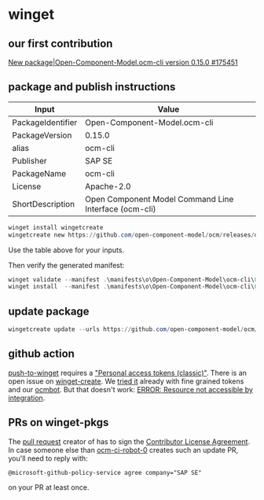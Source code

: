 # winget

## our first contribution

[New package|Open-Component-Model.ocm-cli version 0.15.0 #175451](https://github.com/microsoft/winget-pkgs/pull/175451)

## package and publish instructions

Input             | Value
------------------|---------------------------------------------------------
PackageIdentifier | Open-Component-Model.ocm-cli
PackageVersion    | 0.15.0
alias             | ocm-cli
Publisher         | SAP SE
PackageName       | ocm-cli
License           | Apache-2.0
ShortDescription  | Open Component Model Command Line Interface (ocm-cli)

```powershell
winget install wingetcreate
wingetcreate new https://github.com/open-component-model/ocm/releases/download/v0.15.0/ocm-0.15.0-windows-386.zip https://github.com/open-component-model/ocm/releases/download/v0.15.0/ocm-0.15.0-windows-amd64.zip https://github.com/open-component-model/ocm/releases/download/v0.15.0/ocm-0.15.0-windows-arm64.zip
```

Use the table above for your inputs.

Then verify the generated manifest:

```powershell
winget validate --manifest .\manifests\o\Open-Component-Model\ocm-cli\0.15.0\
winget install  --manifest .\manifests\o\Open-Component-Model\ocm-cli\0.15.0\
```

## update package

```powershell
wingetcreate update --urls https://github.com/open-component-model/ocm/releases/download/v0.15.0/ocm-0.15.0-windows-amd64.zip https://github.com/open-component-model/ocm/releases/download/v0.15.0/ocm-0.15.0-windows-arm64.zip --version 0.15.0 --release-notes-url https://github.com/open-component-model/ocm/releases/tag/v0.15.0 ` Open-Component-Model.ocm-cli
```

## github action

[push-to-winget](../../.github/workflows/publish-to-other-than-github.yaml#L124) requires a ["Personal access tokens (classic)"](https://github.com/organizations/open-component-model/settings/secrets/actions/OCM_CI_ROBOT_0_REPO). There is an open issue on [winget-create](https://github.com/microsoft/winget-create/issues/470). We [tried it](https://github.com/open-component-model/ocm/pull/1133) already with fine grained tokens and our [ocmbot](https://github.com/organizations/open-component-model/settings/apps/ocmbot). But that doesn't work: [ERROR: Resource not accessible by integration](https://github.com/open-component-model/ocm/actions/runs/12008922878/job/33472565698).

## PRs on winget-pkgs

The [pull request](https://github.com/microsoft/winget-pkgs/pull/193703) creator of has to sign the [Contributor License Agreement](https://cla.opensource.microsoft.com/microsoft/winget-pkgs). In case someone else than [ocm-ci-robot-0](https://github.com/orgs/open-component-model/people/ocm-ci-robot-0) creates such an update PR, you'll need to reply with:

```text
@microsoft-github-policy-service agree company="SAP SE"
```

on your PR at least once.
